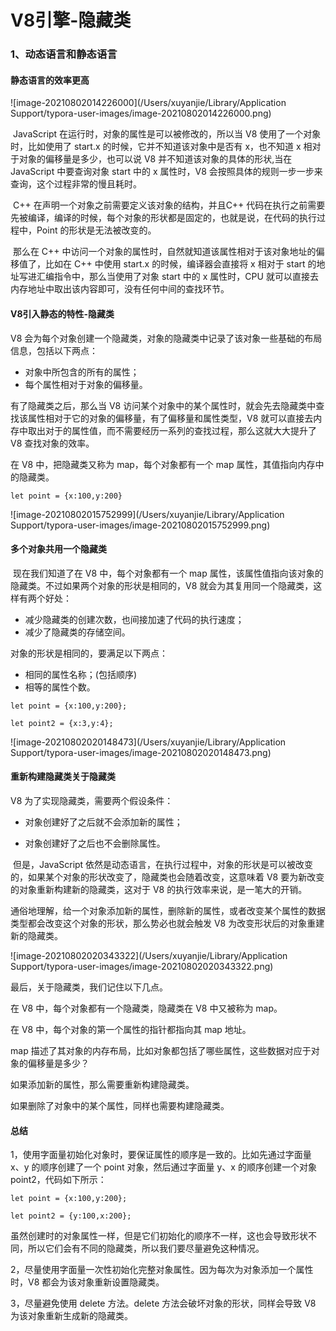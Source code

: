 # V8引擎-隐藏类

### 1、动态语言和静态语言

#### 静态语言的效率更高

![image-20210802014226000](/Users/xuyanjie/Library/Application Support/typora-user-images/image-20210802014226000.png)

​        JavaScript 在运行时，对象的属性是可以被修改的，所以当 V8 使用了一个对象时，比如使用了 start.x 的时候，它并不知道该对象中是否有 x，也不知道 x 相对于对象的偏移量是多少，也可以说 V8 并不知道该对象的具体的形状,当在 JavaScript 中要查询对象 start 中的 x 属性时，V8 会按照具体的规则一步一步来查询，这个过程非常的慢且耗时。

​		C++ 在声明一个对象之前需要定义该对象的结构，并且C++ 代码在执行之前需要先被编译，编译的时候，每个对象的形状都是固定的，也就是说，在代码的执行过程中，Point 的形状是无法被改变的。

​        那么在 C++ 中访问一个对象的属性时，自然就知道该属性相对于该对象地址的偏移值了，比如在 C++ 中使用 start.x 的时候，编译器会直接将 x 相对于 start 的地址写进汇编指令中，那么当使用了对象 start 中的 x 属性时，CPU 就可以直接去内存地址中取出该内容即可，没有任何中间的查找环节。



#### V8引入静态的特性-隐藏类

V8 会为每个对象创建一个隐藏类，对象的隐藏类中记录了该对象一些基础的布局信息，包括以下两点：

- 对象中所包含的所有的属性；
- 每个属性相对于对象的偏移量。

有了隐藏类之后，那么当 V8 访问某个对象中的某个属性时，就会先去隐藏类中查找该属性相对于它的对象的偏移量，有了偏移量和属性类型，V8 就可以直接去内存中取出对于的属性值，而不需要经历一系列的查找过程，那么这就大大提升了 V8 查找对象的效率。

在 V8 中，把隐藏类又称为 map，每个对象都有一个 map 属性，其值指向内存中的隐藏类。

`let point = {x:100,y:200}`

![image-20210802015752999](/Users/xuyanjie/Library/Application Support/typora-user-images/image-20210802015752999.png)

#### 多个对象共用一个隐藏类

​		现在我们知道了在 V8 中，每个对象都有一个 map 属性，该属性值指向该对象的隐藏类。不过如果两个对象的形状是相同的，V8 就会为其复用同一个隐藏类，这样有两个好处：

- 减少隐藏类的创建次数，也间接加速了代码的执行速度；
- 减少了隐藏类的存储空间。

对象的形状是相同的，要满足以下两点：

- 相同的属性名称；(包括顺序)
- 相等的属性个数。

`let point = {x:100,y:200};`

`let point2 = {x:3,y:4};`

![image-20210802020148473](/Users/xuyanjie/Library/Application Support/typora-user-images/image-20210802020148473.png)

#### 重新构建隐藏类关于隐藏类

V8 为了实现隐藏类，需要两个假设条件：

- 对象创建好了之后就不会添加新的属性；

- 对象创建好了之后也不会删除属性。

  

​		但是，JavaScript 依然是动态语言，在执行过程中，对象的形状是可以被改变的，如果某个对象的形状改变了，隐藏类也会随着改变，这意味着 V8 要为新改变的对象重新构建新的隐藏类，这对于 V8 的执行效率来说，是一笔大的开销。

​		通俗地理解，给一个对象添加新的属性，删除新的属性，或者改变某个属性的数据类型都会改变这个对象的形状，那么势必也就会触发 V8 为改变形状后的对象重建新的隐藏类。



![image-20210802020343322](/Users/xuyanjie/Library/Application Support/typora-user-images/image-20210802020343322.png)

最后，关于隐藏类，我们记住以下几点。

在 V8 中，每个对象都有一个隐藏类，隐藏类在 V8 中又被称为 map。

在 V8 中，每个对象的第一个属性的指针都指向其 map 地址。

map 描述了其对象的内存布局，比如对象都包括了哪些属性，这些数据对应于对象的偏移量是多少？

如果添加新的属性，那么需要重新构建隐藏类。

如果删除了对象中的某个属性，同样也需要构建隐藏类。

#### 总结

1，使用字面量初始化对象时，要保证属性的顺序是一致的。比如先通过字面量 x、y 的顺序创建了一个 point 对象，然后通过字面量 y、x 的顺序创建一个对象 point2，代码如下所示：

`let point = {x:100,y:200};`

`let point2 = {y:100,x:200};`

虽然创建时的对象属性一样，但是它们初始化的顺序不一样，这也会导致形状不同，所以它们会有不同的隐藏类，所以我们要尽量避免这种情况。

2，尽量使用字面量一次性初始化完整对象属性。因为每次为对象添加一个属性时，V8 都会为该对象重新设置隐藏类。

3，尽量避免使用 delete 方法。delete 方法会破坏对象的形状，同样会导致 V8 为该对象重新生成新的隐藏类。